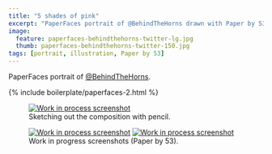```yaml
---
title: "5 shades of pink"
excerpt: "PaperFaces portrait of @BehindTheHorns drawn with Paper by 53 on an iPad."
image: 
  feature: paperfaces-behindthehorns-twitter-lg.jpg
  thumb: paperfaces-behindthehorns-twitter-150.jpg
tags: [portrait, illustration, Paper by 53]
---
```


PaperFaces portrait of <a href="http://twitter.com/BehindTheHorns">@BehindTheHorns</a>.

{% include boilerplate/paperfaces-2.html %}

<figure>
	<a href="{{ site.url }}/assets/images/paperfaces-behindthehorns-process-1-lg.jpg"><img src="{{ site.url }}/assets/images/paperfaces-behindthehorns-process-1-750.jpg" alt="Work in process screenshot"></a>
	<figcaption>Sketching out the composition with pencil.</figcaption>
</figure>

<figure class="half">
	<a href="{{ site.url }}/assets/images/paperfaces-behindthehorns-process-2-lg.jpg"><img src="{{ site.url }}/assets/images/paperfaces-behindthehorns-process-2-600.jpg" alt="Work in process screenshot"></a>
	<a href="{{ site.url }}/assets/images/paperfaces-behindthehorns-process-3-lg.jpg"><img src="{{ site.url }}/assets/images/paperfaces-behindthehorns-process-3-600.jpg" alt="Work in process screenshot"></a>
	<figcaption>Work in progress screenshots (Paper by 53).</figcaption>
</figure>